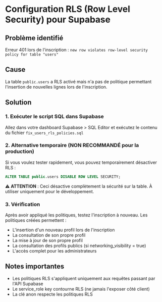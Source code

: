 # Configuration RLS (Row Level Security) pour Supabase

## Problème identifié
Erreur 401 lors de l'inscription : `new row violates row-level security policy for table "users"`

## Cause
La table `public.users` a RLS activé mais n'a pas de politique permettant l'insertion de nouvelles lignes lors de l'inscription.

## Solution

### 1. Exécuter le script SQL dans Supabase
Allez dans votre dashboard Supabase > SQL Editor et exécutez le contenu du fichier `fix_users_rls_policies.sql`

### 2. Alternative temporaire (NON RECOMMANDÉ pour la production)
Si vous voulez tester rapidement, vous pouvez temporairement désactiver RLS :
```sql
ALTER TABLE public.users DISABLE ROW LEVEL SECURITY;
```
⚠️ **ATTENTION** : Ceci désactive complètement la sécurité sur la table. À utiliser uniquement pour le développement.

### 3. Vérification
Après avoir appliqué les politiques, testez l'inscription à nouveau. Les politiques créées permettent :
- L'insertion d'un nouveau profil lors de l'inscription
- La consultation de son propre profil
- La mise à jour de son propre profil
- La consultation des profils publics (si networking_visibility = true)
- L'accès complet pour les administrateurs

## Notes importantes
- Les politiques RLS s'appliquent uniquement aux requêtes passant par l'API Supabase
- Le service_role key contourne RLS (ne jamais l'exposer côté client)
- La clé anon respecte les politiques RLS